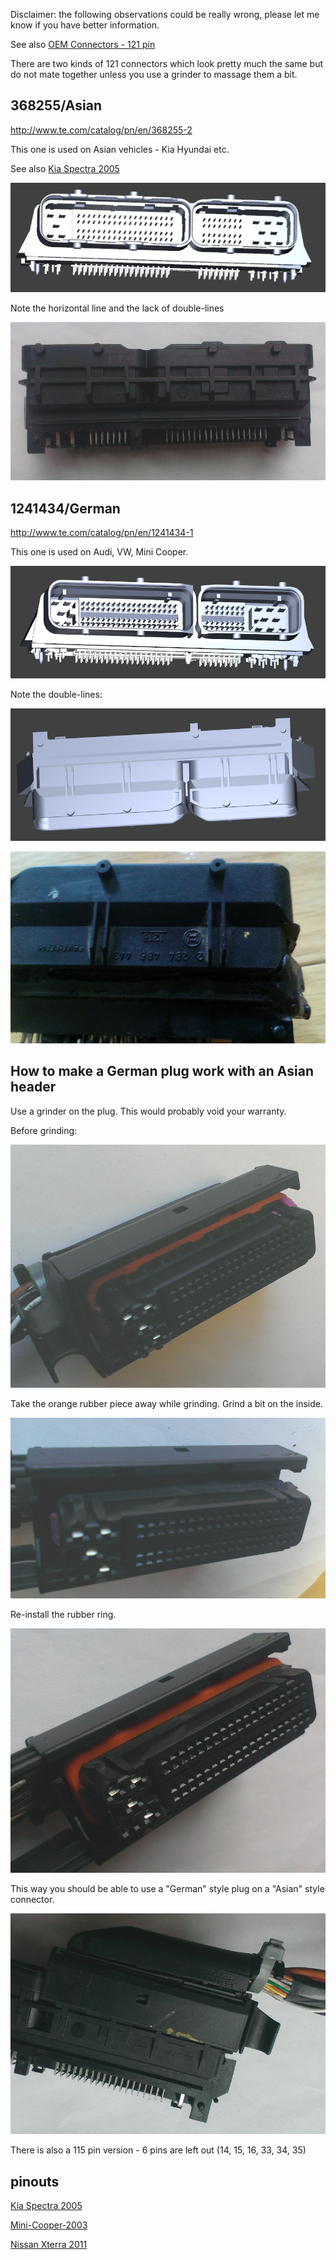 Disclaimer: the following observations could be really wrong, please let me know if you have better information. 

See also [OEM Connectors - 121 pin](OEM-connectors#121-pin)


There are two kinds of 121 connectors which look pretty much the same but do not mate together unless you use a grinder to massage them a bit.


## 368255/Asian
http://www.te.com/catalog/pn/en/368255-2

This one is used on Asian vehicles - Kia Hyundai etc.

See also [Kia Spectra 2005](Kia-Spectra-2005)

![368255 Asian render](Hardware/connectors/368255_render.png)

Note the horizontal line and the lack of double-lines

![368255 Asian Top Photo](Hardware/connectors/368255_top.jpg)

## 1241434/German

http://www.te.com/catalog/pn/en/1241434-1

This one is used on Audi, VW, Mini Cooper.

![1241434 German render](Hardware/connectors/1241434_render.png)

Note the double-lines:

![1241434 German render Top](Hardware/connectors/1241434_render_top.png)

![1241434 German Top Photo](Hardware/connectors/1241434_top.jpg)

## How to make a German plug work with an Asian header

Use a grinder on the plug. This would probably void your warranty.

Before grinding:

![Before Shaving](Hardware/connectors/before_shaving.jpg)

Take the orange rubber piece away while grinding. Grind a bit on the inside.

![After Shaving](Hardware/connectors/after_shaving.jpg)

Re-install the rubber ring.

![After Shaving With Gasket](Hardware/connectors/after_shaving_2.jpg)

This way you should be able to use a "German" style plug on a "Asian" style connector.

![Final Result](Hardware/connectors/final_result.jpg)


There is also a 115 pin version - 6 pins are left out (14, 15, 16, 33, 34, 35)

## pinouts

[Kia Spectra 2005](Kia-Spectra-2005)

[Mini-Cooper-2003](Mini-Cooper-2003)

[Nissan Xterra 2011](Nissan-Xterra-2011)

